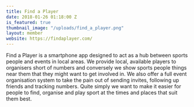 ```yaml
---
title: Find a Player
date: 2018-01-26 01:18:00 Z
is_featured: true
thumbnail_image: "/uploads/find_a_player.png"
layout: member
website: https://findaplayer.com/
---
```


Find a Player is a smartphone app designed to act as a hub between sports people and events in local areas. We provide local, available players to organisers short of numbers and conversely we show sports people things near them that they might want to get involved in. We also offer a full event organisation system to take the pain out of sending invites, following up friends and tracking numbers. Quite simply we want to make it easier for people to find, organise and play sport at the times and places that suit them best.